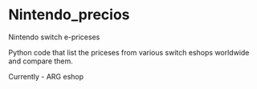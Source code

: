 # Nintendo_precios
Nintendo switch e-priceses

Python code that list the priceses from various switch eshops worldwide and compare them.

Currently - ARG eshop
